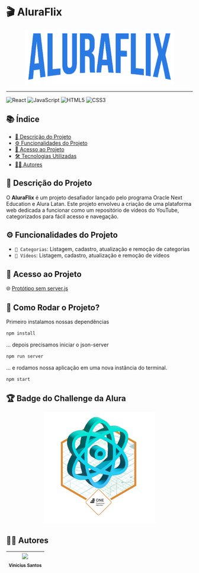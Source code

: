 # 🎬 AluraFlix

<div align="center">
  <img src="https://github.com/ViniciusKanh/Aluraflix-T5-FrontEnd/blob/main/src/assets/img/Logo.png" width="400" height="150" alt="Logo de AluraFlix">
</div>

---

![React](https://img.shields.io/badge/React-💙-blue) 
![JavaScript](https://img.shields.io/badge/JavaScript-💛-yellow) 
![HTML5](https://img.shields.io/badge/HTML5-🟠-orange) 
![CSS3](https://img.shields.io/badge/CSS3-💙-informational)

## 📚 Índice

- [🎯 Descrição do Projeto](#🎯-Descrição-do-Projeto)
- [⚙️ Funcionalidades do Projeto](#⚙️-Funcionalidades-do-Projeto)
- [🔗 Acesso ao Projeto](#🔗-Acesso-ao-Projeto)
- [🛠️ Tecnologias Utilizadas](#🛠️-Tecnologias-Utilizadas)
- [👨‍💻 Autores](#👨‍💻-Autores)

## 🎯 Descrição do Projeto

O **AluraFlix** é um projeto desafiador lançado pelo programa Oracle Next Education e Alura Latan. Este projeto envolveu a criação de uma plataforma web dedicada a funcionar como um repositório de vídeos do YouTube, categorizados para fácil acesso e navegação.

## ⚙️ Funcionalidades do Projeto

- `📂 Categorias`: Listagem, cadastro, atualização e remoção de categorias
- `🎥 Vídeos`: Listagem, cadastro, atualização e remoção de vídeos

## 🔗 Acesso ao Projeto

🌐 [Protótipo sem server.js](https://aluraflix-t5-front-end.vercel.app/)

## 🚀 Como Rodar o Projeto?
Primeiro instalamos nossas dependências
```bash
npm install
```
... depois precisamos iniciar o json-server
```bash
npm run server
```
... e rodamos nossa aplicação em uma nova instância do terminal.
```bash
npm start
```
## 🏆 Badge do Challenge da Alura

<div align="center">
  <img src="https://github.com/ViniciusKanh/Aluraflix-T5-FrontEnd/blob/main/src/assets/img/badge.png" width="300" height="300" alt="Badge do Challenge da Alura">
</div>


## 👨‍💻 Autores

| [<img src="https://github.com/ViniciusKanh.png" width=115><br><sub>Vinicius Santos </sub>](https://github.com/ViniciusKanh) |
| :---: |

